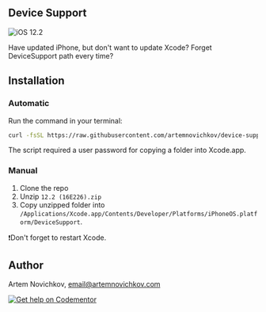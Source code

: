 ## Device Support
![iOS 12.2](https://img.shields.io/badge/iOS-12.2%20-green.svg)

Have updated iPhone, but don't want to update Xcode? Forget DeviceSupport path every time?


## Installation

### Automatic

Run the command in your terminal:
```bash
curl -fsSL https://raw.githubusercontent.com/artemnovichkov/device-support/master/install.sh | sudo sh
```
The script required a user password for copying a folder into Xcode.app.

### Manual

1. Clone the repo
2. Unzip `12.2 (16E226).zip` 
3. Copy unzipped folder into `/Applications/Xcode.app/Contents/Developer/Platforms/iPhoneOS.platform/DeviceSupport`.

❗️Don't forget to restart Xcode.

## Author

Artem Novichkov, email@artemnovichkov.com

[![Get help on Codementor](https://cdn.codementor.io/badges/get_help_github.svg)](https://www.codementor.io/artemnovichkov?utm_source=github&utm_medium=button&utm_term=artemnovichkov&utm_campaign=github)
